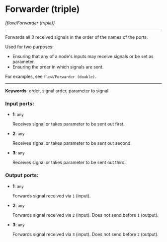 # Forwarder (triple)

_[flow/Forwarder (triple)]_

---

Forwards all 3 received signals in the order of the names of the ports.  
  
Used for two purposes:  
* Ensuring that any of a node's inputs may receive signals or be set as parameter.  
* Ensuring the order in which signals are sent.  
  
For examples, see `flow/Forwarder (double)`.  

---

__Keywords__: order, signal order, parameter to signal

### Input ports:

* __1__: ` any `

    Receives signal or takes parameter to be sent out first.


* __2__: ` any `

    Receives signal or takes parameter to be sent out second.


* __3__: ` any `

    Receives signal or takes parameter to be sent out third.

### Output ports:

* __1__: ` any `

    Forwards signal received via `1` (input).


* __2__: ` any `

    Forwards signal received via `2` (input). Does not send before `1` (output).


* __3__: ` any `

    Forwards signal received via `3` (input). Does not send before `2` (output).

